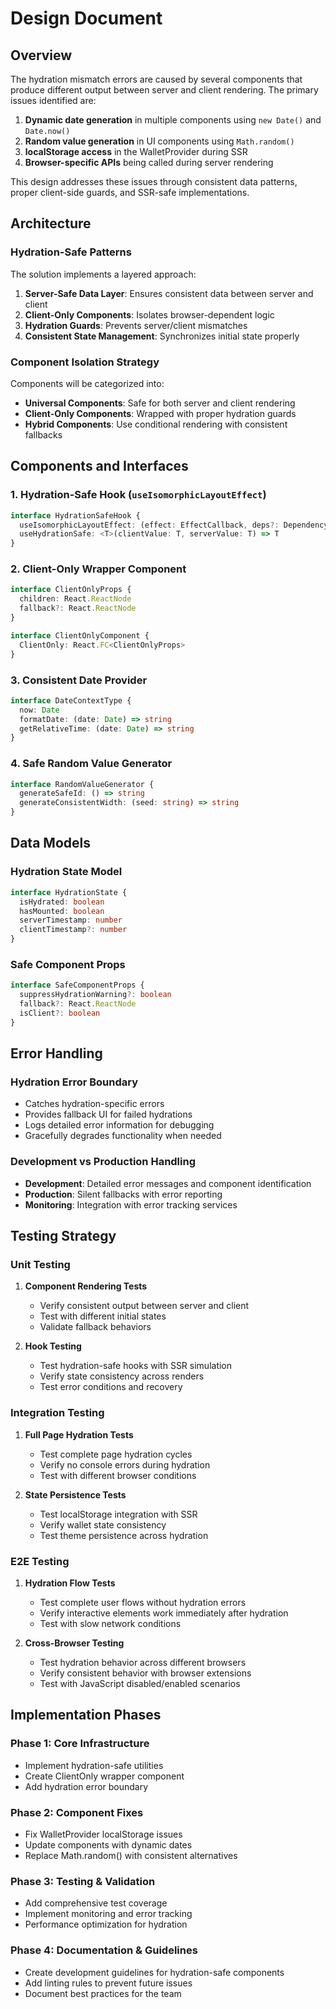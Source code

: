 # Design Document

## Overview

The hydration mismatch errors are caused by several components that produce different output between server and client rendering. The primary issues identified are:

1. **Dynamic date generation** in multiple components using `new Date()` and `Date.now()`
2. **Random value generation** in UI components using `Math.random()`
3. **localStorage access** in the WalletProvider during SSR
4. **Browser-specific APIs** being called during server rendering

This design addresses these issues through consistent data patterns, proper client-side guards, and SSR-safe implementations.

## Architecture

### Hydration-Safe Patterns

The solution implements a layered approach:

1. **Server-Safe Data Layer**: Ensures consistent data between server and client
2. **Client-Only Components**: Isolates browser-dependent logic
3. **Hydration Guards**: Prevents server/client mismatches
4. **Consistent State Management**: Synchronizes initial state properly

### Component Isolation Strategy

Components will be categorized into:
- **Universal Components**: Safe for both server and client rendering
- **Client-Only Components**: Wrapped with proper hydration guards
- **Hybrid Components**: Use conditional rendering with consistent fallbacks

## Components and Interfaces

### 1. Hydration-Safe Hook (`useIsomorphicLayoutEffect`)

```typescript
interface HydrationSafeHook {
  useIsomorphicLayoutEffect: (effect: EffectCallback, deps?: DependencyList) => void
  useHydrationSafe: <T>(clientValue: T, serverValue: T) => T
}
```

### 2. Client-Only Wrapper Component

```typescript
interface ClientOnlyProps {
  children: React.ReactNode
  fallback?: React.ReactNode
}

interface ClientOnlyComponent {
  ClientOnly: React.FC<ClientOnlyProps>
}
```

### 3. Consistent Date Provider

```typescript
interface DateContextType {
  now: Date
  formatDate: (date: Date) => string
  getRelativeTime: (date: Date) => string
}
```

### 4. Safe Random Value Generator

```typescript
interface RandomValueGenerator {
  generateSafeId: () => string
  generateConsistentWidth: (seed: string) => string
}
```

## Data Models

### Hydration State Model

```typescript
interface HydrationState {
  isHydrated: boolean
  hasMounted: boolean
  serverTimestamp: number
  clientTimestamp?: number
}
```

### Safe Component Props

```typescript
interface SafeComponentProps {
  suppressHydrationWarning?: boolean
  fallback?: React.ReactNode
  isClient?: boolean
}
```

## Error Handling

### Hydration Error Boundary

- Catches hydration-specific errors
- Provides fallback UI for failed hydrations
- Logs detailed error information for debugging
- Gracefully degrades functionality when needed

### Development vs Production Handling

- **Development**: Detailed error messages and component identification
- **Production**: Silent fallbacks with error reporting
- **Monitoring**: Integration with error tracking services

## Testing Strategy

### Unit Testing

1. **Component Rendering Tests**
   - Verify consistent output between server and client
   - Test with different initial states
   - Validate fallback behaviors

2. **Hook Testing**
   - Test hydration-safe hooks with SSR simulation
   - Verify state consistency across renders
   - Test error conditions and recovery

### Integration Testing

1. **Full Page Hydration Tests**
   - Test complete page hydration cycles
   - Verify no console errors during hydration
   - Test with different browser conditions

2. **State Persistence Tests**
   - Test localStorage integration with SSR
   - Verify wallet state consistency
   - Test theme persistence across hydration

### E2E Testing

1. **Hydration Flow Tests**
   - Test complete user flows without hydration errors
   - Verify interactive elements work immediately after hydration
   - Test with slow network conditions

2. **Cross-Browser Testing**
   - Test hydration behavior across different browsers
   - Verify consistent behavior with browser extensions
   - Test with JavaScript disabled/enabled scenarios

## Implementation Phases

### Phase 1: Core Infrastructure
- Implement hydration-safe utilities
- Create ClientOnly wrapper component
- Add hydration error boundary

### Phase 2: Component Fixes
- Fix WalletProvider localStorage issues
- Update components with dynamic dates
- Replace Math.random() with consistent alternatives

### Phase 3: Testing & Validation
- Add comprehensive test coverage
- Implement monitoring and error tracking
- Performance optimization for hydration

### Phase 4: Documentation & Guidelines
- Create development guidelines for hydration-safe components
- Add linting rules to prevent future issues
- Document best practices for the team